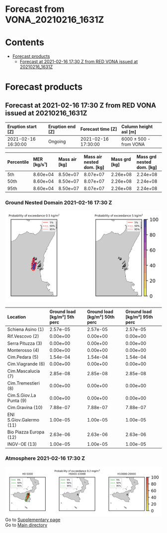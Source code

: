 
Forecast from VONA_20210216_1631Z
=================================

Contents
========

* [Forecast products](#forecast-products)
	* [Forecast at 2021-02-16 17:30 Z from RED VONA issued at 20210216_1631Z](#forecast-at-2021-02-16-1730-z-from-red-vona-issued-at-20210216_1631z)

# Forecast products

## Forecast at 2021-02-16 17:30 Z from RED VONA issued at 20210216_1631Z
  

|Eruption start [Z]|Eruption end [Z]|Forecast time [Z]|Column height asl [m]|
| :--- | :--- | :--- | :--- |
|2021-02-16 16:30:00|Ongoing|2021-02-16 17:30:00|6000 ± 500 - from VONA|
  
  

|Percentile|MER [kg/s¹]|Mass air [kg]|Mass air nested dom. [kg]|Mass grd [kg]|Mass grd nested dom. [kg]|
| :--- | :--- | :--- | :--- | :--- | :--- |
|5th|8.60e+04|8.50e+07|8.07e+07|2.26e+08|2.24e+08|
|50th|8.60e+04|8.50e+07|8.07e+07|2.26e+08|2.24e+08|
|95th|8.60e+04|8.50e+07|8.07e+07|2.26e+08|2.24e+08|
  

### Ground Nested Domain 2021-02-16 17:30 Z
  
![](./figures/probability_grd_2021_02_16_1730_grid_1_1.png)  
  
  
  
  
  
  
  
  
  
  
  
  

|Location|Ground load [kg/m²] 5th perc|Ground load [kg/m²] 50th perc|Ground load [kg/m²] 95th perc|
| :--- | :--- | :--- | :--- |
|Schiena Asino (1)|2.57e-05|2.57e-05|2.57e-05|
|Rif.Vescovo (2)|0.00e+00|0.00e+00|0.00e+00|
|Serra Pituzza (3)|0.00e+00|0.00e+00|0.00e+00|
|Monterosso (4)|0.00e+00|0.00e+00|0.00e+00|
|Cim.Pedara (5)|1.54e-04|1.54e-04|1.54e-04|
|Cim.Viagrande (6)|0.00e+00|0.00e+00|0.00e+00|
|Cim.Mascalucia (7)|2.85e-08|2.85e-08|2.85e-08|
|Cim.Tremestieri (8)|0.00e+00|0.00e+00|0.00e+00|
|Cim.S.Giov.La Punta (9)|0.00e+00|0.00e+00|0.00e+00|
|Cim.Gravina (10)|7.88e-07|7.88e-07|7.88e-07|
|ENI S.Giov.Galermo (11)|1.00e-05|1.00e-05|1.00e-05|
|Bio Piazza Europa (12)|2.63e-06|2.63e-06|2.63e-06|
|INGV-OE (13)|1.00e-05|1.00e-05|1.00e-05|
  

### Atmosphere 2021-02-16 17:30 Z
  
![](./figures/probability_air_2021_02_16_1730_grid_2_conclev_1_1.png)  
Go to [Supplementary page](Supplementary_page.md)  
Go to [Main directory](https://github.com/federicapardini/Real_time_ash_forecast)